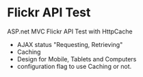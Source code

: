 # Flickr API Test
ASP.net MVC Flickr API Test with HttpCache

+ AJAX status "Requesting, Retrieving"
+ Caching
+ Design for Mobile, Tablets and Computers
+ configuration flag to use Caching or not.
